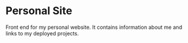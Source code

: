 # Personal Site

Front end for my personal website. It contains information about me and links to my deployed projects.

